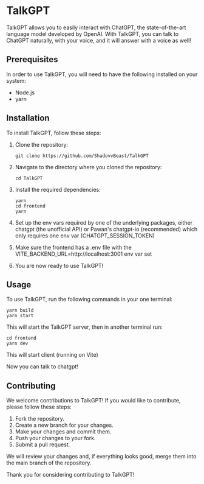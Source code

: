 # TalkGPT

TalkGPT allows you to easily interact with ChatGPT, the state-of-the-art language model developed by OpenAI. With TalkGPT, you can talk to ChatGPT naturally, with your voice, and it will answer with a voice as well!

## Prerequisites

In order to use TalkGPT, you will need to have the following installed on your system:

- Node.js
- yarn

## Installation

To install TalkGPT, follow these steps:

1. Clone the repository:

    ```
    git clone https://github.com/ShadovvBeast/TalkGPT
    ```

2. Navigate to the directory where you cloned the repository:

    ```
    cd TalkGPT
    ```

3. Install the required dependencies:

    ```
    yarn
    cd frontend
    yarn
    ```
4. Set up the env vars required by one of the underlying packages, either chatgpt (the unofficial API) or Pawan's chatgpt-io (recommended) which only requires one env var (CHATGPT_SESSION_TOKEN)
5. Make sure the frontend has a .env file with the VITE_BACKEND_URL=http://localhost:3001 env var set
6. You are now ready to use TalkGPT!

## Usage

To use TalkGPT, run the following commands in your one terminal:

    yarn build
    yarn start

This will start the TalkGPT server, then in another terminal run:

    cd frontend
    yarn dev
    
This will start client (running on Vite)

Now you can talk to chatgpt!

## Contributing

We welcome contributions to TalkGPT! If you would like to contribute, please follow these steps:

1. Fork the repository.
2. Create a new branch for your changes.
3. Make your changes and commit them.
4. Push your changes to your fork.
5. Submit a pull request.

We will review your changes and, if everything looks good, merge them into the main branch of the repository.

Thank you for considering contributing to TalkGPT!
